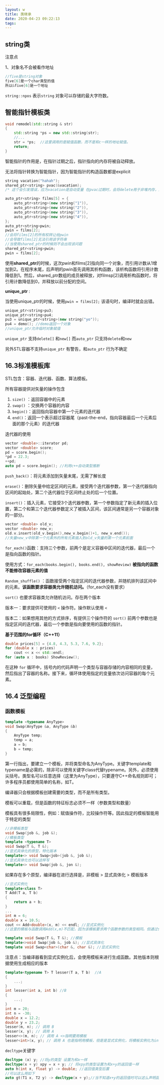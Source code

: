 ```yaml
---
layout: w
title: 类继承
date: 2020-04-23 09:22:13
tags:
---
```


## string类

注意点

1、对象名不会被看作地址

```c++
//five是string对象
five[6]是一个char类型的值
所以&five[6]是一个地址
```

`string::npos` 表示`string` 对象可以存储的最大字符数。

## 智能指针模板类

```c++
void remodel(std::string & str)
{
	std::string *ps = new std::string(str);
	//...
	str = *ps;  //这里调用的是赋值函数，而不是和c一样的地址赋值。
	return;
}
```

智能指针的作用是，在指针过期之后，指针指向的内存将被自动释放。

无法将指针转换为智能指针，因为智能指针的构造函数都是explicit

```c++
string vacation("hahah");
shared_ptr<string> pvac(&vacation);
/* 这个会引发错误，应为vacation是自动变量 在pvac过期时，会将delete用于非堆内存，这个会引发错误 */
```

```c++
auto_ptr<string> films[5] = {
    auto_ptr<string>(new string("1")),
    auto_ptr<string>(new string("2")),
    auto_ptr<string>(new string("3")),
    auto_ptr<string>(new string("4")),
};
auto_ptr<string>pwin;
pwin = films[2];
//会将films[2]的所有权转让给pwin
//会导致films[2]无法引用该字符串
//当使用shared_ptr的时候则不会出现该问题
shared_ptr<string>pwin;
pwin = films[2];
```

使用**shared_ptr**的时候，这次pwin和films[2]指向同一个对象，而引用计数从1增加到2。在程序末尾，后声明的pwin首先调用其析构函数，该析构函数将引用计数降低到1。然后，shared_ptr数组的成员被释放，对filmsp[2]调用析构函数时，将引用计数降低到0，并释放以前分配的空间。

**unique_ptr** :

当使用unique_ptr的时候，使用`pwin = films[2];` 该语句时，编译时就会出错。

```c++
unique_ptr<string>pu3;
unique_ptr<string>pu4;
pu3 = unique_ptr<string>(new string("yo"));
pu4 = demo(); //demo返回一个对象
//unique_ptr允许临时对象赋值
```

`unique_ptr` 支持`delete[]` 和`new[]` 而`auto_ptr` 只支持`delete`和`new`

另外STL容器不支持`unique_ptr` 有警告，和`auto_ptr` 行为不确定

## 16.3标准模板库

STL包含：容器、迭代器、函数、算法模板。

所有容器提供对矢量的操作包含

1. `size()` ：返回容器中的元素
2. `swap()` ：交换两个容器的内容
3. `begin()`：返回指向容器中第一个元素的迭代器
4. `end()`：返回一个表示超过容器尾（past-the-end，指向容器最后一个元素后面的那个元素）的迭代器 

迭代器的使用

```c++
vector <double>::iterator pd;
vector <double> score;
pd = score.begin();
*pd = 22.3;
++pd;
auto pd = score.begin(); //利用c++自动类型推断
```

`push_back()`：将元素添加到矢量末尾，无需了解长度

`erase()`：删除矢量中给定区间的元素，接受两个迭代器参数，第一个迭代器指向区间的起始处，第二个迭代器位于区间终止处的后一个位置。

`insert()`：插入元素，它接受3个迭代器参数，第一个参数指定了新元素的插入位置，第二个和第三个迭代器参数定义了被插入区间，该区间通常是另一个容器对象的一部分。

```c++
vector <double> old_v;
vector <double> new_v;
old.v.insert(old_v.begin(),new_v.begin()+1, new_v.end());
//矢量new_v中除第一个元素外的所有元素插入到old_v矢量的第一个元素前面
```

`for_each()`函数：支持三个参数，前两个是定义容器中区间的迭代器，最后一个是指向函数的指针。

使用方式：`for_each(books.begin(), books.end(), showReview)`  **被指向的函数不能修改容器元素的值**

`Random_shuffle()` ：函数接受两个指定区间的迭代器参数，并随机排列该区间中的元素。**该函数要求容器类允许随机访问。**（for_each没有要求）

`sort()` 也要求容器类允许随机访问。存在两个版本

版本一：要求提供可使用的 `<` 操作符。操作默认使用 `<` 

版本二：如果想用其他的方式排序，有提供三个操作符的 `sort()`  前两个参数也是指定区间的迭代器，最后一个参数是指向要使用的函数的指针。

**基于范围的for循环（C++11）**

```c++
double prices[5] = {4.8, 4.3, 5.3, 7.6, 9.2};
for (double x : prices)
	cout << x << std::endl;
for (auto x : books) ShowReview();
```

在这种 `for` 循环中，括号内的代码声明一个类型与容器存储的内容相同的变量，然后指出了容器的名称。接下来，循环体使用指定的变量依次访问容器的每个元素。

## 16.4 泛型编程

### 函数模板

```c++
template <typename AnyType>
void Swap(AnyType &a, AnyType &b) 
{
	AnyType temp;
	temp = a;
	a = b;
	b = temp;
}
```

第一行指出，要建立一个模板，并将类型命名为AnyType。关键字template和typename是必需的，除非可以使用关键字class代替typename。另外，必须使用尖括号。类型名可以任意选择（这里为AnyType），只要遵守C++命名规则即可；许多程序员都使用简单的名称，如T。

编译器只会根据模板创建需要的类型，而不是所有类型。

模板可以重载，但是函数的特征标志必须不一样（参数类型和数量）

模板具有很多局限性，例如：赋值操作符，比较操作符等。因此指定的模板智能用于特定的类型

```c++
//非模板类型
void Swap(job &, job &);
//模板类型
template <typename T>
void Swap(T &, T &);
//显式具体化的原型，特化版本
template<> void Swap<job>(job &, job &);
//显式具体化也可以这样写
template<> void Swap(job &, jon &);
```

如果存在多个原型，编译器在进行选择是，非模板 > 显式具体化 > 模板版本

```c++
//显式实例化
template<class T>
T Add(T a, T b)
{
	return a + b;
}
...
int m = 6;
double x = 10.5;
cout << Add<double>(x, m) << endl; //显式实例化
//这里的模板与函数调用Add(x,m)不匹配，因为该模板要求两个函数参数的类型相同。但通过使用Add<double>(x,m)，可强制为double类型实例化，并将参数m强制转换为double类型，以便与函数Add<double>(double,double)的第二个参数匹配。

template void Swap(T &, T &); //模板
template<>void Swap(job &, job &); //显式具体化
template void Swap<char>(char &, char &); //显式实例化
```

注意点：当编译器看到显式实例化后，会使用模板来进行生成函数。其他版本则根据使用生成相应的版本

```c++
template<typename T> T lesser(T a, T b)  //A
{
    ...;
}
int lesser(int a, int b) //B
{
    ...;
}
int m = 20;
int n = -30;
double x = 12.2;
double y = 23.2;
lesser(m, n); // 调用 B
lesser(x, y); // 调用 A
lesser<>(m, n); // 调用 A <>指明要用模板 
lesser<int>(x, y); // 调用 A 也是指明用模板，但是是显式实例化，将模板实例化为int类型
```

`decltype`关键字 

```c++
decltype (x) y; //将y的类型 设置为和x一样
decltype(x + y) xpy = x + y; // 将xpy的类型设置为和x+y的返回值一样
auto h(int x, float y) -> double; //返回值类型后置
//可以这么用如下
auto gt(T1 x, T2 y) -> decltype(x + y);//当不知道x+y的返回值时可以这么声明函数
```

